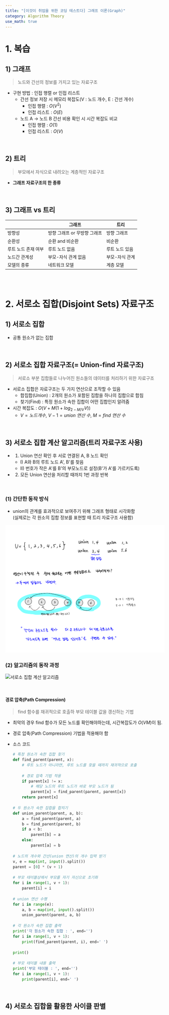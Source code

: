```yaml
---
title: "[이것이 취업을 위한 코딩 테스트다] 그래프 이론(Graph)"
category: Algorithm Theory
use_math: true
---
```


# 1. 복습

## 1) 그래프
> 노드와 간선의 정보를 가지고 있는 자료구조

- 구현 방법 : 인접 행렬 or 인접 리스트
    - 간선 정보 저장 시 메모리 복잡도(V : 노드 개수, E : 간선 개수)
        - 인접 행렬 : $O(V^2)$
        - 인접 리스트 : $O(E)$
    - 노드 A -> 노드 B 간선 비용 확인 시 시간 복잡도 비교
        - 인접 행렬 : $O(1)$
        - 인접 리스트 : $O(V)$

<br>

## 2) 트리
> 부모에서 자식으로 내려오는 계층적인 자료구조

- **그래프 자료구조의 한 종류**

<br>

## 3) 그래프 vs 트리

||그래프|트리|
|---|---|---|
|방향성|방향 그래프 or 무방향 그래프|방향 그래프|
|순환성|순환 and 비순환|비순환|
|루트 노드 존재 여부|루트 노드 없음|루트 노드 있음|
|노드간 관계성|부모-자식 관계 없음|부모-자식 관계|
|모델의 종류|네트워크 모델|계층 모델|

<br>

<br>

# 2. 서로소 집합(Disjoint Sets) 자료구조

## 1) 서로소 집합
- 공통 원소가 없는 집합

<br>

## 2) 서로소 집합 자료구조(= Union-find 자료구조)
> 서로소 부분 집합들로 나누어진 원소들의 데이터를 처리하기 위한 자료구조

- 서로소 집합은 자료구조는 두 가지 연산으로 조작할 수 있음
    - 합집합(Union) : 2개의 원소가 포함된 집합을 하나의 집합으로 합침
    - 찾기(Find) : 특정 원소가 속한 집합이 어떤 집합인지 알려줌
- 시간 복잡도 : $O(V+M(1+log_{2-M/V}V))$
    - $V = 노드 개수,\ V-1 = union\ 연산\ 수,\ M = find\ 연산\ 수$

<br>

## 3) 서로소 집합 계산 알고리즘(트리 자료구조 사용)

- 1. Union 연산 확인 후 서로 연결된 A, B 노드 확인<br>
    - I) A와 B의 루트 노드 A', B'를 찾음<br>
    - II) 번호가 작은 A'를 B'의 부모노드로 설정(B'가 A'를 가르키도록)

- 2. 모든 Union 연산을 처리할 때까지 1번 과정 반복
    
<br>

### (1) 간단한 동작 방식
- union의 관계를 효과적으로 보여주기 위해 그래프 형태로 시각화함<br>
  (실제로는 각 원소의 집합 정보를 표현할 때 트리 자료구조 사용함)
    
![서로소 집합 자료구조(Disjoint Sets)](/assets/images/posts/algorithm/this_is_coding_test/disjoint.png)

### (2) 알고리즘의 동작 과정

![서로소 집합 계산 알고리즘](/)

<br>

#### 경로 압축(Path Compression)
> find 함수를 재귀적으로 호출하 부모 테이블 값을 갱신하는 기법

- 최악의 경우 find 함수가 모든 노드를 확인해야하는데, 시간복잡도가 $O(VM)$이 됨.
- 경로 압축(Path Compression) 기법을 적용해야 함
- 소스 코드

    ```python
    # 특정 원소가 속한 집합 찾기
    def find_parent(parent, x):
        # 루트 노드가 아니라면, 루트 노드를 찾을 때까지 재귀적으로 호출
    
        # 경로 압축 기법 적용
        if parent[x] != x:
            # 해당 노드의 루트 노드가 바로 부모 노드가 됨
            parent[x] = find_parent(parent, parent[x])
        return parent[x]
    
    # 두 원소가 속한 집합을 합치기
    def union_parent(parent, a, b):
        a = find_parent(parent, a)
        b = find_parent(parent, b)
        if a < b:
            parent[b] = a
        else:
            parent[a] = b
    
    # 노드의 개수와 간선(union 연산)의 개수 입력 받기
    v, e = map(int, input().split())
    parent = [0] * (v + 1)
    
    # 부모 테이블상에서 부모를 자기 자신으로 초기화
    for i in range(1, v + 1):
        parent[i] = i
    
    # union 연산 수행
    for i in range(e):
        a, b = map(int, input().split())
        union_parent(parent, a, b)
    
    # 각 원소가 속한 집합 출력
    print('각 원소가 속한 집합 : ', end='')
    for i in range(1, v + 1):
        print(find_parent(parent, i), end=' ')
    
    print()
    
    # 부모 테이블 내용 출력
    print('부모 테이블 : ', end='')
    for i in range(1, v + 1):
        print(parent[i], end=' ')
    ```

<br>

## 4) 서로소 집합을 활용한 사이클 판별